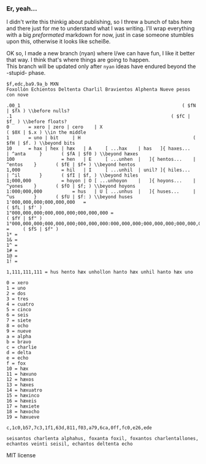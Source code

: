 ### Er, yeah...

I didn't write this thinkig about publishing, so I threw a bunch of tabs here and there just for me to understand what I was writing.
I'll wrap everything with a big _preformated_ markdown for now, just in case someone stumbles upon this, otherwise it looks like scheiße.

OK so, I made a new branch (nyan) where I/we can have fun, I like it better that way. I think that's where things are going to happen.  
This branch will be updated only after `nyan` ideas have endured beyond the -stupid- phase.

```
$f,edc,ba9.9a_b MXN
Foxollón Echientos Deltenta Charlil Bravientos Alphenta Nueve pesos
con nove

.00_1															( $fN | $fλ ) \\before nulls?
.1															( $fC | $f_ ) \\before floats?
0 		= xero | zero | cero	| X 										( $0X | $.x ) \\in the middle
1 		= uno | bit		| H 										( $fH | $f. ) \\beyond bits
10 		= hax | hex | hæx	| A 	[ ...hax	| has 	]{ haxes... 	| ^anta		}		( $fA | $f0 ) \\beyond hæxes
100 				= hen	| E 	[ ...unhen	|	]{ hentos... 	| ^entos 	}		( $fE | $f+ ) \\beyond hentos
1,000 				= hil	| I 	[ ...unhil	| unil?	]{ hiles... 	| ^il 		}		( $fI | $f, ) \\beyond hiles
1;000,000 			= hoyon	| O	[ ...unhoyon	|	]{ hoyons... 	| ^yones 	}		( $fO | $f; ) \\beyond hoyons
1:000;000,000 			= hus	| U	[ ...unhus	|	]{ huses... 	| ^us 		}		( $fU | $f: ) \\beyond huses
1'000,000,000;000,000,000 	= 											( $fL | $f' )
1"000,000,000;000,000,000;000,000,000 =											( $fY | $f" )
1°000,000,000;000,000,000;000,000,000:000,000,000;000,000,000;000,000,000:000,000,000;000,000,000;000,000,000 =		( $fS | $f° )
1* = 
1& = 
1^ = 
1# = 
1@ = 
1! = 

1,111,111,111 = hus hento hæx unhollon hanto hæx unhil hanto hæx uno

0 = xero
1 = uno
2 = dos
3 = tres
4 = cuatro
5 = cinco
6 = seis
7 = siete
8 = ocho
9 = nueve
a = alpha
b = bravo
c = charlie
d = delta
e = echo
f = fox
10 = hæx
11 = hæxuno
12 = hæxos
13 = hæxes
14 = hæxuatro
15 = hæxinco
16 = hæxeis
17 = hæxiete
18 = hæxocho
19 = hæxueve

c,1c0,b57,7c3,1f1,63d,811,f03,a79,6ca,0ff,fc0,e26,ede

seisantos charlenta alphahus, foxanta foxil, foxantos charlentallones, echantos veinti seisil, echantos deltenta echo
```
MIT license
